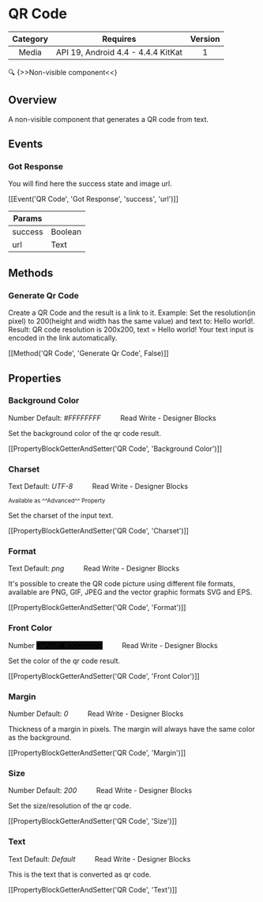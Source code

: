 # QR Code

| Category | Requires | Version |
|:--------:|:-------:|:--------:|
|Media|API 19, Android 4.4 - 4.4.4 KitKat|1|

:mag: {>>Non-visible component<<}

## Overview

A non-visible component that generates a QR code from text.

## Events

### Got Response

You will find here the success state and image url.

[[Event('QR Code', 'Got Response', 'success', 'url')]]

| Params | []() |
|--------|------|
|success|<span class="chip chip-boolean">Boolean</span>|
|url|<span class="chip chip-text">Text</span>|


## Methods

### Generate Qr Code

Create a QR Code and the result is a link to it. Example: Set the resolution(in pixel) to 200(height and width has the same value) and text to: Hello world!. Result: QR code resolution is 200x200, text = Hello world! Your text input is encoded in the link automatically.

[[Method('QR Code', 'Generate Qr Code', False)]]

## Properties

### Background Color

<span class="chip chip-number">Number</span> <span class="chip chip-number" style="background-color: #FFFFFF;">Default: <i>#FFFFFFFF</i></span>&nbsp;&nbsp;&nbsp;&nbsp;&nbsp;&nbsp;&nbsp;&nbsp;&nbsp;&nbsp;<span class="chip chip-rw">Read</span> <span class="chip chip-rw">Write</span> - <span class="chip chip-bd">Designer</span> <span class="chip chip-bd">Blocks</span> 

Set the background color of the qr code result.

[[PropertyBlockGetterAndSetter('QR Code', 'Background Color')]]

### Charset

<span class="chip chip-text">Text</span> <span class="chip chip-text">Default: <i>UTF-8</i></span>&nbsp;&nbsp;&nbsp;&nbsp;&nbsp;&nbsp;&nbsp;&nbsp;&nbsp;&nbsp;<span class="chip chip-rw">Read</span> <span class="chip chip-rw">Write</span> - <span class="chip chip-bd">Designer</span> <span class="chip chip-bd">Blocks</span> 

 <small>Available as ^^Advanced^^ Property</small>

Set the charset of the input text.

[[PropertyBlockGetterAndSetter('QR Code', 'Charset')]]

### Format

<span class="chip chip-text">Text</span> <span class="chip chip-text">Default: <i>png</i></span>&nbsp;&nbsp;&nbsp;&nbsp;&nbsp;&nbsp;&nbsp;&nbsp;&nbsp;&nbsp;<span class="chip chip-rw">Read</span> <span class="chip chip-rw">Write</span> - <span class="chip chip-bd">Designer</span> <span class="chip chip-bd">Blocks</span> 

It's possible to create the QR code picture using different file formats, available are PNG, GIF, JPEG and the vector graphic formats SVG and EPS.

[[PropertyBlockGetterAndSetter('QR Code', 'Format')]]

### Front Color

<span class="chip chip-number">Number</span> <span class="chip chip-number" style="background-color: #000000;">Default: <i>#000000FF</i></span>&nbsp;&nbsp;&nbsp;&nbsp;&nbsp;&nbsp;&nbsp;&nbsp;&nbsp;&nbsp;<span class="chip chip-rw">Read</span> <span class="chip chip-rw">Write</span> - <span class="chip chip-bd">Designer</span> <span class="chip chip-bd">Blocks</span> 

Set the color of the qr code result.

[[PropertyBlockGetterAndSetter('QR Code', 'Front Color')]]

### Margin

<span class="chip chip-number">Number</span> <span class="chip chip-number">Default: <i>0</i></span>&nbsp;&nbsp;&nbsp;&nbsp;&nbsp;&nbsp;&nbsp;&nbsp;&nbsp;&nbsp;<span class="chip chip-rw">Read</span> <span class="chip chip-rw">Write</span> - <span class="chip chip-bd">Designer</span> <span class="chip chip-bd">Blocks</span> 

Thickness of a margin in pixels. The margin will always have the same color as the background.

[[PropertyBlockGetterAndSetter('QR Code', 'Margin')]]

### Size

<span class="chip chip-number">Number</span> <span class="chip chip-number">Default: <i>200</i></span>&nbsp;&nbsp;&nbsp;&nbsp;&nbsp;&nbsp;&nbsp;&nbsp;&nbsp;&nbsp;<span class="chip chip-rw">Read</span> <span class="chip chip-rw">Write</span> - <span class="chip chip-bd">Designer</span> <span class="chip chip-bd">Blocks</span> 

Set the size/resolution of the qr code.

[[PropertyBlockGetterAndSetter('QR Code', 'Size')]]

### Text

<span class="chip chip-text">Text</span> <span class="chip chip-text">Default: <i>Default</i></span>&nbsp;&nbsp;&nbsp;&nbsp;&nbsp;&nbsp;&nbsp;&nbsp;&nbsp;&nbsp;<span class="chip chip-rw">Read</span> <span class="chip chip-rw">Write</span> - <span class="chip chip-bd">Designer</span> <span class="chip chip-bd">Blocks</span> 

This is the text that is converted as qr code.

[[PropertyBlockGetterAndSetter('QR Code', 'Text')]]